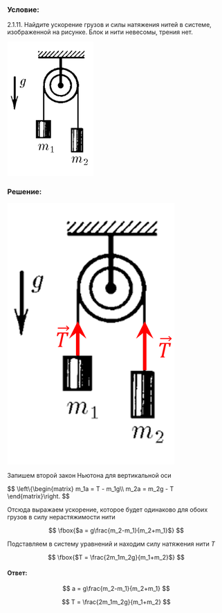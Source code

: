 ###  Условие:

$2.1.11.$ Найдите ускорение грузов и силы натяжения нитей в системе, изображенной на рисунке. Блок и нити невесомы, трения нет.

![ К задаче 2.1.11 |199x310, 17%](../../img/2.1.11/statement.png)

###  Решение:

![ Силы действующие на грузы |386x602, 17%](../../img/2.1.11/draw.png)

Запишем второй закон Ньютона для вертикальной оси

$$
\left\\{\begin{matrix} m_1a = T - m_1g\\\ m_2a = m_2g - T \end{matrix}\right.
$$

Отсюда выражаем ускорение, которое будет одинаково для обоих грузов в силу нерастяжимости нити

$$
\fbox{$a = g\frac{m_2-m_1}{m_2+m_1}$}
$$

Подставляем в систему уравнений и находим силу натяжения нити $T$

$$
\fbox{$T = \frac{2m_1m_2g}{m_1+m_2}$}
$$

####  Ответ:

$$
a = g\frac{m_2-m_1}{m_2+m_1}
$$

$$
T = \frac{2m_1m_2g}{m_1+m_2}
$$